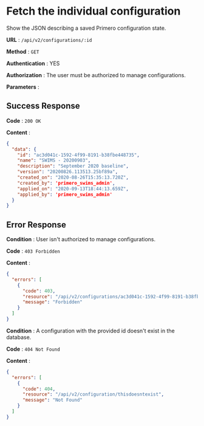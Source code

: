 <!-- Copyright (c) 2014 - 2023 UNICEF. All rights reserved. -->

# Fetch the individual configuration

Show the JSON describing a saved Primero configuration state.

**URL** : `/api/v2/configurations/:id`

**Method** : `GET`

**Authentication** : YES

**Authorization** : The user must be authorized to manage configurations.

**Parameters** :

## Success Response

**Code** : `200 OK`

**Content** :

```json
{
  "data": {
    "id": "ac3d041c-1592-4f99-8191-b38fbe448735",
    "name": "SWIMS - 20200903",
    "description": "September 2020 baseline",
    "version": "20200826.113513.25bf89a",
    "created_on": "2020-08-26T15:35:13.720Z",
    "created_by": 'primero_swims_admin',
    "applied_on": "2020-09-13T18:44:13.659Z",
    "applied_by": 'primero_swims_admin'
  }
}
```
## Error Response

**Condition** : User isn't authorized to manage configurations.

**Code** : `403 Forbidden`

**Content** :

```json
{
  "errors": [
    {
      "code": 403,
      "resource": "/api/v2/configurations/ac3d041c-1592-4f99-8191-b38fbe448735",
      "message": "Forbidden"
    }
  ]
}

```
**Condition** : A configuration with the provided id doesn't exist in the database.

**Code** : `404 Not Found`

**Content** :

```json
{
  "errors": [
    {
      "code": 404,
      "resource": "/api/v2/configuration/thisdoesntexist",
      "message": "Not Found"
    }
  ]
}
```
